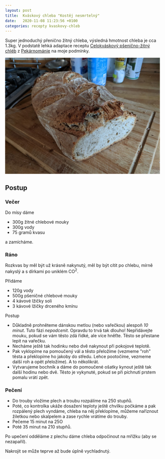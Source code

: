 ```yaml
---
layout: post
title:  Kváskový chleba "Kostěj nesmrtelný"
date:   2020-11-08 11:23:56 +0100
categories: recepty kvaskovy-chleb
---
```

Super jednoduchý přenično žitný chleba, výsledná hmotnost chleba je cca 1.3kg. V podstatě lehká adaptace receptu [Celokváskový pšenično-žitný chléb](http://www.pekarnomanie.cz/celokvaskovy-psenicno-zitny-chleb/) z [Pekárnománie](http://www.pekarnomanie.cz) na moje podmínky.


![Kváskový chléb "Kostěj nesmrtelný"](/assets/kvaskovy-chleb-kostej-nesmrtelny.jpg)

## Postup

### Večer
Do mísy dáme 
- 300g žitné chlebové mouky
- 300g vody
- 75 gramů kvasu

a zamícháme.

### Ráno
Rozkvas by měl být už krásně nakynutý, měl by být cítit po chlebu, mírně nakyslý a s dírkami po uniklém CO<sup>2</sup>.

Přidáme 
- 120g vody
- 500g pšeničné chlebové mouky
- 4 kávové lžičky soli
- 3 kávové lžičky drceného kmínu

Postup
- Důkladně prohněteme dánskou metlou (nebo vařečkou) alespoň *10 minut*. Tuto fázi *nepodcenit*. Opravdu to  trvá tak dlouho! Nepřidávejte mouku, pokud se vám těsto zdá řídké, ale více hněťte. Těsto se přestane lepit na vařečku.
- Necháme ještě tak hodinku nebo dvě nakynout při pokojové teplotě.
- Pak vyklopíme na pomoučený vál a těsto přeložíme (vezmeme "roh" těsta a překlopíme ho jakoby do středu. Lehce pootočíme, vezmeme další roh a opět přeložíme). A to několikrát. 
- Vytvarujeme bochník a dáme do pomoučené ošatky kynout ještě tak další hodinu nebo dvě. 
Těsto je vykynuté, pokud se při píchnutí prstem pomalu vrátí zpět. 

### Pečení
- Do trouby vložíme plech a troubu rozpálíme na 250 stupňů. 
- Poté, co kontrolka ukáže dosažení teploty ještě chvilku počkáme a pak rozpálený plech vyndáme, chleba na něj překlopíme, můžeme naříznout žiletkou nebo skalpelem a zase rychle vrátíme do trouby.
- Pečeme 15 minut na 25O 
- Poté 35 minut na 210 stupňů.

Po upečení odděláme z plechu dáme chleba odpočinout na mřížku (aby se nezapařil).

Nakrojit se může teprve až bude úplně vychladnutý.
